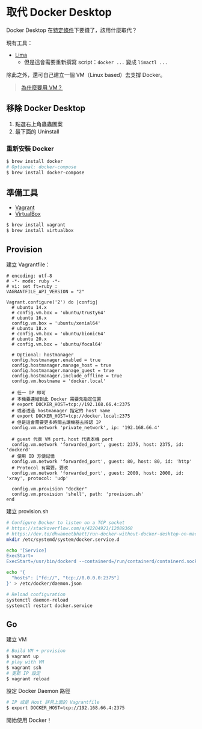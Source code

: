 # 取代 Docker Desktop

Docker Desktop 在[特定條件](https://www.docker.com/blog/updating-product-subscriptions/)下要錢了，該用什麼取代？

現有工具：

- [Lima](https://github.com/lima-vm/lima)
  - 但是這會需要重新撰寫 script：`docker ...` 變成 `limactl ...`

除此之外，還可自己建立一個 VM（Linux based）去支撐 Docker。

> [為什麼要用 VM？](../feedback/distributed-systems-with-node.js/container.md#docker)

## 移除 Docker Desktop

1. 點選右上角蟲蟲圖案
2. 最下面的 Uninstall

### 重新安裝 Docker

```bash
$ brew install docker
# Optional: docker-compose
$ brew install docker-compose
```

## 準備工具

- [Vagrant](https://www.vagrantup.com)
- [VirtualBox](https://www.virtualbox.org)

```bash
$ brew install vagrant
$ brew install virtualbox
```

## Provision

建立 Vagrantfile：

```Vagrantfile
# encoding: utf-8
# -*- mode: ruby -*-
# vi: set ft=ruby :
VAGRANTFILE_API_VERSION = "2"

Vagrant.configure('2') do |config|
  # ubuntu 14.x
  # config.vm.box = 'ubuntu/trusty64'
  # ubuntu 16.x
  config.vm.box = 'ubuntu/xenial64'
  # ubuntu 18.x
  # config.vm.box = 'ubuntu/bionic64'
  # ubuntu 20.x
  # config.vm.box = 'ubuntu/focal64'

  # Optional: hostmanager
  config.hostmanager.enabled = true
  config.hostmanager.manage_host = true
  config.hostmanager.manage_guest = true
  config.hostmanager.include_offline = true
  config.vm.hostname = 'docker.local'

  # 任一 IP 即可
  # 本機要連結到此 Docker 需要先指定位置
  # export DOCKER_HOST=tcp://192.168.66.4:2375
  # 或者透過 hostmanager 指定的 host name
  # export DOCKER_HOST=tcp://docker.local:2375
  # 但是這會需要更多時間去讓機器去辨認 IP
  config.vm.network 'private_network', ip: '192.168.66.4'

  # guest 代表 VM port，host 代表本機 port
  config.vm.network 'forwarded_port', guest: 2375, host: 2375, id: 'dockerd'
  # 使用 ID 方便記憶
  config.vm.network 'forwarded_port', guest: 80, host: 80, id: 'http'
  # Protocol 有需要，要改
  config.vm.network 'forwarded_port', guest: 2000, host: 2000, id: 'xray', protocol: 'udp'

  config.vm.provision "docker"
  config.vm.provision 'shell', path: 'provision.sh'
end
```

建立 provision.sh

```sh
# Configure Docker to listen on a TCP socket
# https://stackoverflow.com/a/42204921/12089368
# https://dev.to/dhwaneetbhatt/run-docker-without-docker-desktop-on-macos-306h
mkdir /etc/systemd/system/docker.service.d

echo '[Service]
ExecStart=
ExecStart=/usr/bin/dockerd --containerd=/run/containerd/containerd.sock' > /etc/systemd/system/docker.service.d/docker.conf

echo '{
  "hosts": ["fd://", "tcp://0.0.0.0:2375"]
}' > /etc/docker/daemon.json

# Reload configuration
systemctl daemon-reload
systemctl restart docker.service
```

## Go

建立 VM

```sh
# Build VM + provision
$ vagrant up
# play with VM
$ vagrant ssh
# 更新 IP 設定
$ vagrant reload
```

設定 Docker Daemon 路徑

```sh
# IP 或是 Host 詳見上面的 Vagrantfile
$ export DOCKER_HOST=tcp://192.168.66.4:2375
```

開始使用 Docker！
